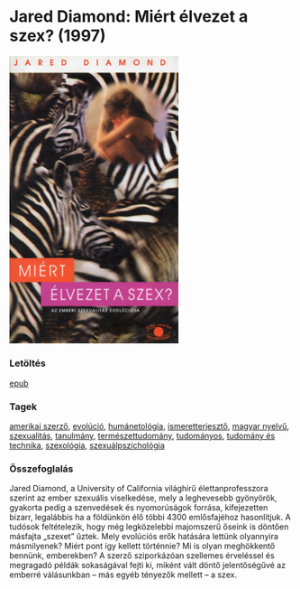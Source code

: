 # <a name="id_908">Jared Diamond: Miért élvezet a szex? (1997)</a>
<img src="https://github.com/BercziSandor/calibre_lib/raw/main/libs/main/Jared%20Diamond/Miert%20elvezet%20a%20szex_%20%28908%29/cover.jpg" alt="cover" width="300"/>

### Letöltés
[epub](https://github.com/BercziSandor/calibre_lib/raw/main/libs/main/Jared%20Diamond/Miert%20elvezet%20a%20szex_%20%28908%29/Miert%20elvezet%20a%20szex_%20-%20Jared%20Diamond.epub)

### Tagek
[amerikai szerző](https://github.com/berczisandor/calibre_lib/blob/main/libs/main/tags/amerikai%20szerz%c5%91.md), [evolúció](https://github.com/berczisandor/calibre_lib/blob/main/libs/main/tags/evol%c3%baci%c3%b3.md), [humánetológia](https://github.com/berczisandor/calibre_lib/blob/main/libs/main/tags/hum%c3%a1netol%c3%b3gia.md), [ismeretterjesztő](https://github.com/berczisandor/calibre_lib/blob/main/libs/main/tags/ismeretterjeszt%c5%91.md), [magyar nyelvű](https://github.com/berczisandor/calibre_lib/blob/main/libs/main/tags/magyar%20nyelv%c5%b1.md), [szexualitás](https://github.com/berczisandor/calibre_lib/blob/main/libs/main/tags/szexualit%c3%a1s.md), [tanulmány](https://github.com/berczisandor/calibre_lib/blob/main/libs/main/tags/tanulm%c3%a1ny.md), [természettudomány](https://github.com/berczisandor/calibre_lib/blob/main/libs/main/tags/term%c3%a9szettudom%c3%a1ny.md), [tudományos](https://github.com/berczisandor/calibre_lib/blob/main/libs/main/tags/tudom%c3%a1nyos.md), [tudomány és technika](https://github.com/berczisandor/calibre_lib/blob/main/libs/main/tags/tudom%c3%a1ny%20%c3%a9s%20technika.md), [szexológia](https://github.com/berczisandor/calibre_lib/blob/main/libs/main/tags/szexol%c3%b3gia.md), [szexuálpszichológia](https://github.com/berczisandor/calibre_lib/blob/main/libs/main/tags/szexu%c3%a1lpszichol%c3%b3gia.md)

### Összefoglalás
<div>
<p>Jared Diamond, a University of California világhírű élettanprofesszora szerint az ember szexuális viselkedése, mely a leghevesebb gyönyörök, gyakorta pedig a szenvedések és nyomorúságok forrása, kifejezetten bizarr, legalábbis ha a földünkön élő többi 4300 emlősfajéhoz hasonlítjuk. A tudósok feltételezik, hogy még legközelebbi majomszerű őseink is döntően másfajta „szexet” űztek. Mely evolúciós erők hatására lettünk olyannyira másmilyenek? Miért pont így kellett történnie? Mi is olyan meghökkentő bennünk, emberekben? A szerző sziporkázóan szellemes érveléssel és megragadó példák sokaságával fejti ki, miként vált döntő jelentőségűvé az emberré válásunkban – más egyéb tényezők mellett – a szex.</p></div>


